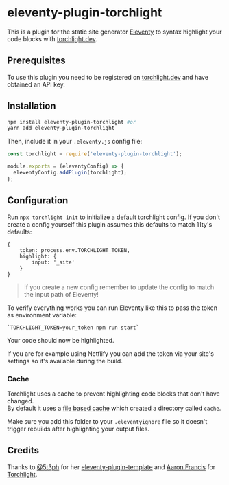 # eleventy-plugin-torchlight

This is a plugin for the static site generator [Eleventy](https://11ty.dev) to syntax highlight your code blocks with [torchlight.dev](https://torchlight.dev).

## Prerequisites

To use this plugin you need to be registered on [torchlight.dev](https://torchlight.dev) and have obtained an API key.

## Installation

```bash
npm install eleventy-plugin-torchlight #or
yarn add eleventy-plugin-torchlight
```

Then, include it in your `.eleventy.js` config file:

```js
const torchlight = require('eleventy-plugin-torchlight');

module.exports = (eleventyConfig) => {
  eleventyConfig.addPlugin(torchlight);
};
```

## Configuration

Run `npx torchlight init` to initialize a default torchlight config. If you don't create a config yourself this plugin assumes this defaults to match 11ty's
defaults:

```
{
    token: process.env.TORCHLIGHT_TOKEN,
    highlight: {
        input: '_site'
    }
}
```

> If you create a new config remember to update the config to match the input path of Eleventy!

To verify everything works you can run Eleventy like this to pass the token as environment variable:

```
`TORCHLIGHT_TOKEN=your_token npm run start`
```

Your code should now be highlighted.

If you are for example using Netflify you can add the token via your site's settings so it's available during the build.

### Cache

Torchlight uses a cache to prevent highlighting code blocks that don't have changed.  
By default it uses a [file based cache](https://torchlight.dev/docs/clients/cli#cache) which created a directory called `cache`.

Make sure you add this folder to your `.eleventyignore` file so it doesn't trigger rebuilds after highlighting your output files.

## Credits

Thanks to [@5t3ph](https://twitter.com/5t3ph) for her [eleventy-plugin-template](https://github.com/5t3ph/eleventy-plugin-template)
and [Aaron Francis](https://twitter.com/aarondfrancis) for [Torchlight](https://torchlight.dev).

